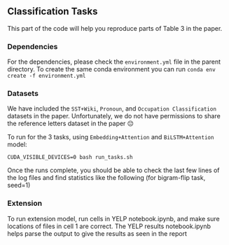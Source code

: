 ## Classification Tasks

This part of the code will help you reproduce parts of Table 3 in the paper.


### Dependencies

For the dependencies, please check the `environment.yml` file in the parent directory. To create the same conda environment you can run `conda env create -f environment.yml`

### Datasets 

We have included the `SST+Wiki`, `Pronoun`, and `Occupation Classification` datasets in the paper. Unfortunately, we do not have permissions to share the reference letters dataset in the paper :pensive:

To run for the 3 tasks, using `Embedding+Attention` and `BiLSTM+Attention` model:

`CUDA_VISIBLE_DEVICES=0 bash run_tasks.sh`

Once the runs complete, you should be able to check the last few lines of the log files and find statistics like the following (for bigram-flip task, seed=1)


### Extension 

To run extension model, run cells in YELP notebook.ipynb, and make sure locations of files in cell 1 are correct.
The YELP results notebook.ipynb helps parse the output to give the results as seen in the report

